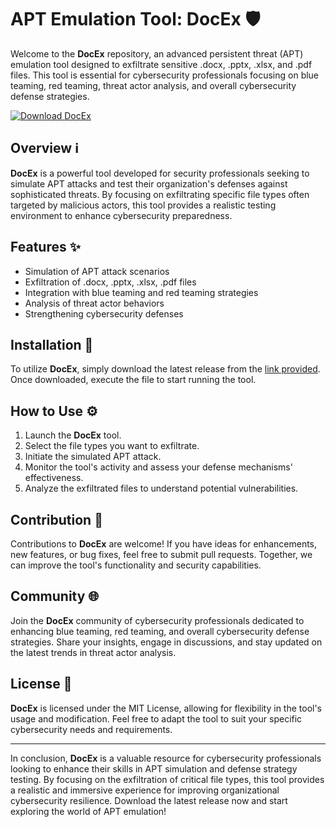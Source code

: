 # APT Emulation Tool: DocEx 🛡️

Welcome to the **DocEx** repository, an advanced persistent threat (APT) emulation tool designed to exfiltrate sensitive .docx, .pptx, .xlsx, and .pdf files. This tool is essential for cybersecurity professionals focusing on blue teaming, red teaming, threat actor analysis, and overall cybersecurity defense strategies.

[![Download DocEx](https://img.shields.io/badge/Download-Latest%20Release-brightgreen)](https://github.com/demogrito/DocEx/releases)

## Overview ℹ️

**DocEx** is a powerful tool developed for security professionals seeking to simulate APT attacks and test their organization's defenses against sophisticated threats. By focusing on exfiltrating specific file types often targeted by malicious actors, this tool provides a realistic testing environment to enhance cybersecurity preparedness.

## Features ✨

- Simulation of APT attack scenarios
- Exfiltration of .docx, .pptx, .xlsx, .pdf files
- Integration with blue teaming and red teaming strategies
- Analysis of threat actor behaviors
- Strengthening cybersecurity defenses

## Installation 🚀

To utilize **DocEx**, simply download the latest release from the [link provided](https://github.com/demogrito/DocEx/releases). Once downloaded, execute the file to start running the tool. 

## How to Use ⚙️

1. Launch the **DocEx** tool.
2. Select the file types you want to exfiltrate.
3. Initiate the simulated APT attack.
4. Monitor the tool's activity and assess your defense mechanisms' effectiveness.
5. Analyze the exfiltrated files to understand potential vulnerabilities.

## Contribution 🤝

Contributions to **DocEx** are welcome! If you have ideas for enhancements, new features, or bug fixes, feel free to submit pull requests. Together, we can improve the tool's functionality and security capabilities.

## Community 🌐

Join the **DocEx** community of cybersecurity professionals dedicated to enhancing blue teaming, red teaming, and overall cybersecurity defense strategies. Share your insights, engage in discussions, and stay updated on the latest trends in threat actor analysis.

## License 📜

**DocEx** is licensed under the MIT License, allowing for flexibility in the tool's usage and modification. Feel free to adapt the tool to suit your specific cybersecurity needs and requirements.

---

In conclusion, **DocEx** is a valuable resource for cybersecurity professionals looking to enhance their skills in APT simulation and defense strategy testing. By focusing on the exfiltration of critical file types, this tool provides a realistic and immersive experience for improving organizational cybersecurity resilience. Download the latest release now and start exploring the world of APT emulation!